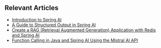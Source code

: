## Relevant Articles
- [Introduction to Spring AI](https://www.baeldung.com/spring-ai)
- [A Guide to Structured Output in Spring AI](https://www.baeldung.com/spring-artificial-intelligence-structure-output)
- [Create a RAG (Retrieval Augmented Generation) Application with Redis and Spring AI](https://www.baeldung.com/spring-ai-redis-rag-app)
- [Function Calling in Java and Spring AI Using the Mistral AI API](https://www.baeldung.com/spring-ai-mistral-api-function-calling)
